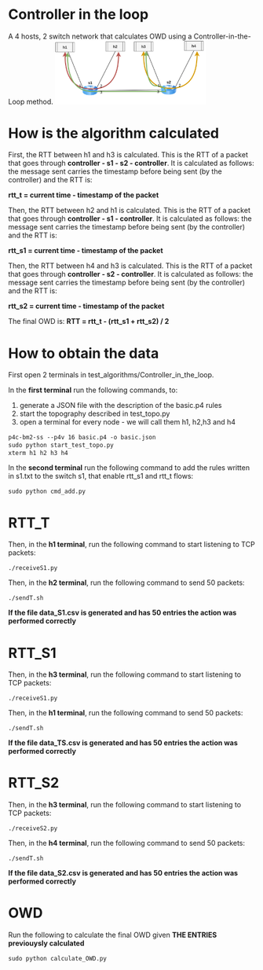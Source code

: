# Controller in the loop
A 4 hosts, 2 switch network that calculates OWD using a Controller-in-the-Loop method.
<img src="/misc/img/P4img-test_CLL.png" alt="cll.png" style="zoom:30%;"/> 

# How is the algorithm calculated
First, the RTT between h1 and h3 is calculated. This is the RTT of a packet that goes through **controller - s1 - s2 - controller**. It is calculated as follows: the message sent carries the timestamp before being sent (by the controller) and the RTT is:

**rtt_t = current time - timestamp of the packet**

Then, the RTT between h2 and h1 is calculated. This is the RTT of a packet that goes through **controller - s1 - controller**. It is calculated as follows: the message sent carries the timestamp before being sent (by the controller) and the RTT is:

**rtt_s1 = current time - timestamp of the packet**

Then, the RTT between h4 and h3 is calculated. This is the RTT of a packet that goes through **controller - s2 - controller**. It is calculated as follows: the message sent carries the timestamp before being sent (by the controller) and the RTT is:

**rtt_s2 = current time - timestamp of the packet**

The final OWD is:
**RTT = rtt_t - (rtt_s1 + rtt_s2) / 2**


# How to obtain the data
First open 2 terminals in test_algorithms/Controller_in_the_loop.

In the **first terminal** run the following commands, to:
1. generate a JSON file with the description of the basic.p4 rules
2. start the topography described in test_topo.py
3. open a terminal for every node - we will call them h1, h2,h3 and h4 
```shell
p4c-bm2-ss --p4v 16 basic.p4 -o basic.json
sudo python start_test_topo.py
xterm h1 h2 h3 h4
```

In the **second terminal** run the following command to add the rules written in s1.txt to the switch s1, that enable rtt_s1 and rtt_t flows:
```shell
sudo python cmd_add.py
```
# RTT_T

Then, in the **h1 terminal**, run the following command to start listening to TCP packets:
```shell
./receiveS1.py
```

Then, in the **h2 terminal**, run the following command to send 50 packets:
```shell
./sendT.sh
```

**If the file data_S1.csv is generated and has 50 entries the action was performed correctly**

# RTT_S1

Then, in the **h3 terminal**, run the following command to start listening to TCP packets:
```shell
./receiveS1.py
```

Then, in the **h1 terminal**, run the following command to send 50 packets:
```shell
./sendT.sh
```

**If the file data_TS.csv is generated and has 50 entries the action was performed correctly**

# RTT_S2

Then, in the **h3 terminal**, run the following command to start listening to TCP packets:
```shell
./receiveS2.py
```

Then, in the **h4 terminal**, run the following command to send 50 packets:
```shell
./sendT.sh
```

**If the file data_S2.csv is generated and has 50 entries the action was performed correctly**

# OWD

Run the following to calculate the final OWD given **THE ENTRIES previouysly calculated**
```shell
sudo python calculate_OWD.py
```

